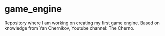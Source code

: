 # game_engine
Repository where I am working on creating my first game engine. Based on knowledge from Yan Chernikov, Youtube channel: The Cherno.
